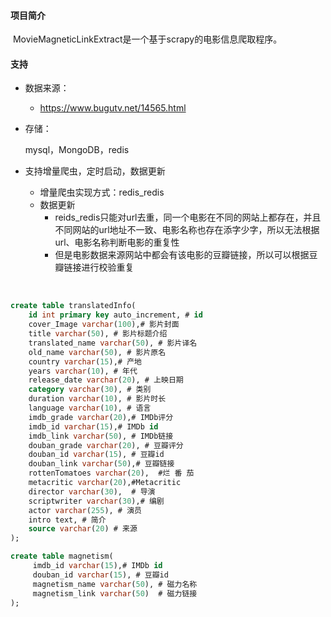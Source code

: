 #### 项目简介

​	MovieMagneticLinkExtract是一个基于scrapy的电影信息爬取程序。

#### 支持

- 数据来源：

  - https://www.bugutv.net/14565.html

- 存储：

  mysql，MongoDB，redis

- 支持增量爬虫，定时启动，数据更新

  - 增量爬虫实现方式：redis_redis
  - 数据更新
    - reids_redis只能对url去重，同一个电影在不同的网站上都存在，并且不同网站的url地址不一致、电影名称也存在添字少字，所以无法根据url、电影名称判断电影的重复性
    - 但是电影数据来源网站中都会有该电影的豆瓣链接，所以可以根据豆瓣链接进行校验重复

​	

```sql
create table translatedInfo(
	id int primary key auto_increment, # id
    cover_Image varchar(100),# 影片封面
    title varchar(50), # 影片标题介绍
    translated_name varchar(50), # 影片译名
    old_name varchar(50), # 影片原名
    country varchar(15),# 产地
    years varchar(10), # 年代
    release_date varchar(20), # 上映日期
    category varchar(30), # 类别
    duration varchar(10), # 影片时长
    language varchar(10), # 语言
    imdb_grade varchar(20),# IMDb评分
    imdb_id varchar(15),# IMDb id
    imdb_link varchar(50), # IMDb链接
    douban_grade varchar(20), # 豆瓣评分
    douban_id varchar(15), # 豆瓣id
    douban_link varchar(50),# 豆瓣链接
    rottenTomatoes varchar(20),  #烂 番 茄
    metacritic varchar(20),#Metacritic 
    director varchar(30),  # 导演
    scriptwriter varchar(30),# 编剧
    actor varchar(255), # 演员
    intro text, # 简介
    source varchar(20) # 来源
);

create table magnetism(
	 imdb_id varchar(15),# IMDb id
     douban_id varchar(15), # 豆瓣id
     magnetism_name varchar(50), # 磁力名称
     magnetism_link varchar(50)  # 磁力链接
);
```

